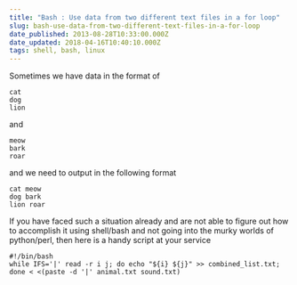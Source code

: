 ```yaml
---
title: "Bash : Use data from two different text files in a for loop"
slug: bash-use-data-from-two-different-text-files-in-a-for-loop
date_published: 2013-08-28T10:33:00.000Z
date_updated: 2018-04-16T10:40:10.000Z
tags: shell, bash, linux
---
```


Sometimes we have data in the format of

    cat
    dog
    lion
    

and

    meow
    bark
    roar
    

and we need to output in the following format

    cat meow
    dog bark
    lion roar
    

If you have faced such a situation already and are not able to figure out how to accomplish it using shell/bash and not going into the murky worlds of python/perl, then here is a handy script at your service

    #!/bin/bash
    while IFS='|' read -r i j; do echo "${i} ${j}" >> combined_list.txt; done < <(paste -d '|' animal.txt sound.txt)
    
